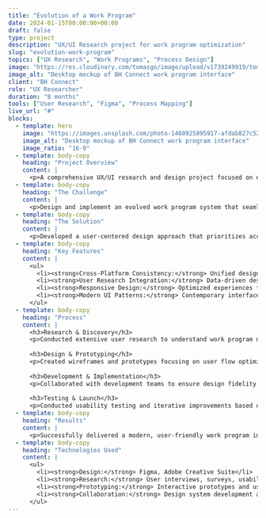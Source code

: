 ```yaml
---
title: "Evolution of a Work Program"
date: 2024-01-15T00:00:00+00:00
draft: false
type: project
description: "UX/UI Research project for work program optimization"
slug: "evolution-work-program"
topics: ["UX Research", "Work Programs", "Process Design"]
image: "https://res.cloudinary.com/tomasgo/image/upload/v1739249919/tomas-master/img/Tomas-Gonzalez_j5g2cy.jpg"
image_alt: "Desktop mockup of BH Connect work program interface"
client: "BH Connect"
role: "UX Researcher"
duration: "8 months"
tools: ["User Research", "Figma", "Process Mapping"]
live_url: "#"
blocks:
  - template: hero
    image: "https://images.unsplash.com/photo-1460925895917-afdab827c52f?w=1200&h=675&fit=crop&crop=center"
    image_alt: "Desktop mockup of BH Connect work program interface"
    image_ratio: "16-9"
  - template: body-copy
    heading: "Project Overview"
    content: |
      <p>A comprehensive UX/UI research and design project focused on evolving work programs for web and mobile platforms. This project involved deep user research, interface design, and the creation of intuitive workflows for modern work environments.</p>
  - template: body-copy
    heading: "The Challenge"
    content: |
      <p>Design and implement an evolved work program system that seamlessly integrates web and mobile experiences while maintaining consistency across platforms and improving user productivity.</p>
  - template: body-copy
    heading: "The Solution"
    content: |
      <p>Developed a user-centered design approach that prioritizes accessibility, efficiency, and modern interaction patterns. The solution includes responsive design principles, intuitive navigation, and optimized workflows for both desktop and mobile users.</p>
  - template: body-copy
    heading: "Key Features"
    content: |
      <ul>
        <li><strong>Cross-Platform Consistency:</strong> Unified design language across web and mobile</li>
        <li><strong>User Research Integration:</strong> Data-driven design decisions based on user feedback</li>
        <li><strong>Responsive Design:</strong> Optimized experiences for all device sizes</li>
        <li><strong>Modern UI Patterns:</strong> Contemporary interface elements and interactions</li>
      </ul>
  - template: body-copy
    heading: "Process"
    content: |
      <h3>Research & Discovery</h3>
      <p>Conducted extensive user research to understand work program needs and pain points across different user segments.</p>
      
      <h3>Design & Prototyping</h3>
      <p>Created wireframes and prototypes focusing on user flow optimization and interface clarity.</p>
      
      <h3>Development & Implementation</h3>
      <p>Collaborated with development teams to ensure design fidelity and technical feasibility.</p>
      
      <h3>Testing & Launch</h3>
      <p>Conducted usability testing and iterative improvements based on user feedback.</p>
  - template: body-copy
    heading: "Results"
    content: |
      <p>Successfully delivered a modern, user-friendly work program interface that improves productivity and user satisfaction across web and mobile platforms.</p>
  - template: body-copy
    heading: "Technologies Used"
    content: |
      <ul>
        <li><strong>Design:</strong> Figma, Adobe Creative Suite</li>
        <li><strong>Research:</strong> User interviews, surveys, usability testing</li>
        <li><strong>Prototyping:</strong> Interactive prototypes and user flow mapping</li>
        <li><strong>Collaboration:</strong> Design system development and documentation</li>
      </ul>
---
```

